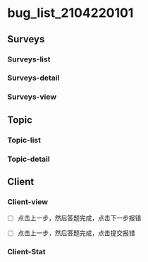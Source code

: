 # bug_list_2104220101

## Surveys

### Surveys-list

### Surveys-detail

### Surveys-view

## Topic

### Topic-list

### Topic-detail

## Client

### Client-view

- [ ] 点击上一步，然后答题完成，点击下一步报错

- [ ] 点击上一步，然后答题完成，点击提交报错


### Client-Stat
